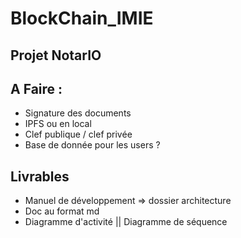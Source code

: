 # BlockChain_IMIE
## Projet NotarIO

## A Faire :
- Signature des documents
- IPFS ou en local
- Clef publique / clef privée
- Base de donnée pour les users ?

## Livrables
- Manuel de développement => dossier architecture
- Doc au format md
- Diagramme d'activité || Diagramme de séquence
